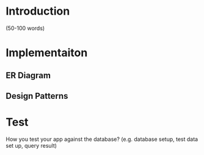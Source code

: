 # Introduction
(50-100 words)


# Implementaiton
## ER Diagram


## Design Patterns


# Test
How you test your app against the database? (e.g. database setup, test data set up, query result)
